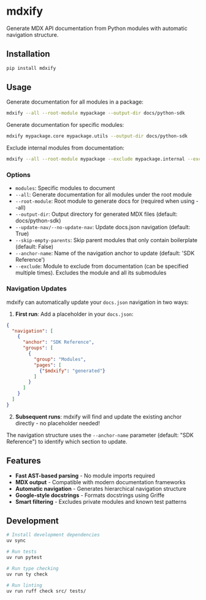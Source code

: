 # mdxify

Generate MDX API documentation from Python modules with automatic navigation structure.

## Installation

```bash
pip install mdxify
```

## Usage

Generate documentation for all modules in a package:

```bash
mdxify --all --root-module mypackage --output-dir docs/python-sdk
```

Generate documentation for specific modules:

```bash
mdxify mypackage.core mypackage.utils --output-dir docs/python-sdk
```

Exclude internal modules from documentation:

```bash
mdxify --all --root-module mypackage --exclude mypackage.internal --exclude mypackage.testing
```

### Options

- `modules`: Specific modules to document
- `--all`: Generate documentation for all modules under the root module
- `--root-module`: Root module to generate docs for (required when using --all)
- `--output-dir`: Output directory for generated MDX files (default: docs/python-sdk)
- `--update-nav/--no-update-nav`: Update docs.json navigation (default: True)
- `--skip-empty-parents`: Skip parent modules that only contain boilerplate (default: False)
- `--anchor-name`: Name of the navigation anchor to update (default: 'SDK Reference')
- `--exclude`: Module to exclude from documentation (can be specified multiple times). Excludes the module and all its submodules

### Navigation Updates

mdxify can automatically update your `docs.json` navigation in two ways:

1. **First run**: Add a placeholder in your `docs.json`:

```json
{
  "navigation": [
    {
      "anchor": "SDK Reference",
      "groups": [
        {
          "group": "Modules", 
          "pages": [
            {"$mdxify": "generated"}
          ]
        }
      ]
    }
  ]
}
```

2. **Subsequent runs**: mdxify will find and update the existing anchor directly - no placeholder needed!

The navigation structure uses the `--anchor-name` parameter (default: "SDK Reference") to identify which section to update.

## Features

- **Fast AST-based parsing** - No module imports required
- **MDX output** - Compatible with modern documentation frameworks
- **Automatic navigation** - Generates hierarchical navigation structure
- **Google-style docstrings** - Formats docstrings using Griffe
- **Smart filtering** - Excludes private modules and known test patterns

## Development

```bash
# Install development dependencies
uv sync

# Run tests
uv run pytest

# Run type checking
uv run ty check

# Run linting
uv run ruff check src/ tests/
```